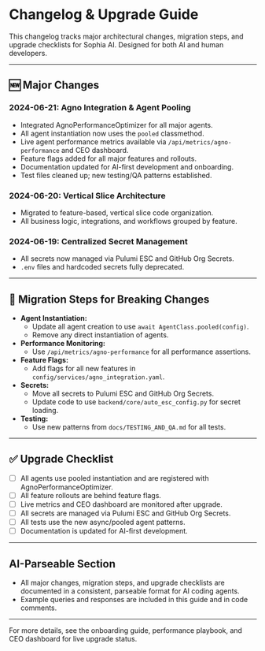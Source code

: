# Changelog & Upgrade Guide

This changelog tracks major architectural changes, migration steps, and upgrade checklists for Sophia AI. Designed for both AI and human developers.

---

## 🆕 Major Changes

### 2024-06-21: Agno Integration & Agent Pooling
- Integrated AgnoPerformanceOptimizer for all major agents.
- All agent instantiation now uses the `pooled` classmethod.
- Live agent performance metrics available via `/api/metrics/agno-performance` and CEO dashboard.
- Feature flags added for all major features and rollouts.
- Documentation updated for AI-first development and onboarding.
- Test files cleaned up; new testing/QA patterns established.

### 2024-06-20: Vertical Slice Architecture
- Migrated to feature-based, vertical slice code organization.
- All business logic, integrations, and workflows grouped by feature.

### 2024-06-19: Centralized Secret Management
- All secrets now managed via Pulumi ESC and GitHub Org Secrets.
- `.env` files and hardcoded secrets fully deprecated.

---

## 🔄 Migration Steps for Breaking Changes
- **Agent Instantiation:**
  - Update all agent creation to use `await AgentClass.pooled(config)`.
  - Remove any direct instantiation of agents.
- **Performance Monitoring:**
  - Use `/api/metrics/agno-performance` for all performance assertions.
- **Feature Flags:**
  - Add flags for all new features in `config/services/agno_integration.yaml`.
- **Secrets:**
  - Move all secrets to Pulumi ESC and GitHub Org Secrets.
  - Update code to use `backend/core/auto_esc_config.py` for secret loading.
- **Testing:**
  - Use new patterns from `docs/TESTING_AND_QA.md` for all tests.

---

## ✅ Upgrade Checklist
- [ ] All agents use pooled instantiation and are registered with AgnoPerformanceOptimizer.
- [ ] All feature rollouts are behind feature flags.
- [ ] Live metrics and CEO dashboard are monitored after upgrade.
- [ ] All secrets are managed via Pulumi ESC and GitHub Org Secrets.
- [ ] All tests use the new async/pooled agent patterns.
- [ ] Documentation is updated for AI-first development.

---

## AI-Parseable Section
- All major changes, migration steps, and upgrade checklists are documented in a consistent, parseable format for AI coding agents.
- Example queries and responses are included in this guide and in code comments.

---

For more details, see the onboarding guide, performance playbook, and CEO dashboard for live upgrade status.
